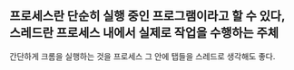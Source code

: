프로세스란 단순히 실행 중인 프로그램이라고 할 수 있다,
스레드란 프로세스 내에서 실제로 작업을 수행하는 주체
---

간단하게 크롬을 실행하는 것을 프로세스 그 안에 탭들을 스레드로 생각해도 좋다.